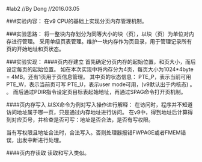 #lab2
//By Dong
//2016.03.05

###实验内容：
在v9 CPU的基础上实现分页内存管理机制。

###实验思路：
将一整块内存划分为同等大小的块（页），以块（页）为单位对内存进行管理。
采用单级页表管理。维护一块内存作为页目录，用于管理记录所有页的开始地址和页状态。

###实验实现：
####页内存建立
首先确定分页内存的起始位置，和页大小，而后设定每页的起始位置。
如在本次实现中将内存分为4页，每页大小为1024*4byte = 4MB。还有1页用于页信息管理。
其中页的状态信息：
	PTE_P，表示当前可用
	PTE_W，表示当前页可写
	PTE_U，表示user mode可用，(v9默认出于内核态)
	。
	。
而后通过PDIR指令设定页目标表起始地址，再通过SPAG命令打开页机制。


####页内存写入
以SX命令为例对写入操作进行解释：
在访问时，程序并不知道访问地址属于哪一页，只是通过内存地址进行访问。
在v9中，得到地址后计算得到对应页号，并检查是否可写：地址是否合法，是否有写权限。

当有写权限且地址合法时，合法写入。否则处理器报错FWPAGE或者FMEM错误，出发中断进行处理。

####页内存读取
读取和写入类似。

